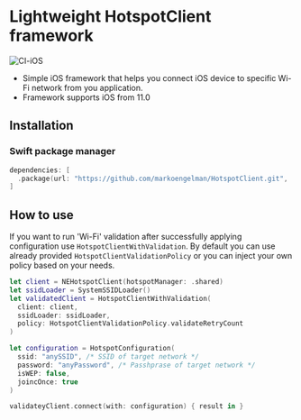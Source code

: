 # Lightweight HotspotClient framework

![CI-iOS](https://github.com/markoengelman/HotspotClient/workflows/CI-iOS/badge.svg)

- Simple iOS framework that helps you connect iOS device to specific Wi-Fi network from you application.
- Framework supports iOS from 11.0

## Installation
### Swift package manager

```Swift
dependencies: [
  .package(url: "https://github.com/markoengelman/HotspotClient.git", .branch("main")
]
```
## How to use
If you want to run 'Wi-Fi' validation after successfully applying configuration use ```HotspotClientWithValidation```. By default you can use already provided ```HotspotClientValidationPolicy``` or you can inject your own policy based on your needs.
```Swift
let client = NEHotspotClient(hotspotManager: .shared)
let ssidLoader = SystemSSIDLoader()
let validatedClient = HotspotClientWithValidation(
  client: client, 
  ssidLoader: ssidLoader, 
  policy: HotspotClientValidationPolicy.validateRetryCount
)

let configuration = HotspotConfiguration(
  ssid: "anySSID", /* SSID of target network */
  password: "anyPassword", /* Passhprase of target network */
  isWEP: false, 
  joincOnce: true
)

validateyClient.connect(with: configuration) { result in }
```
